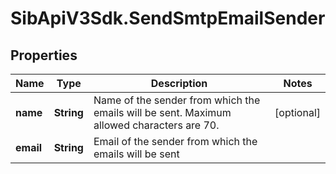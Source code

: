 # SibApiV3Sdk.SendSmtpEmailSender

## Properties
Name | Type | Description | Notes
------------ | ------------- | ------------- | -------------
**name** | **String** | Name of the sender from which the emails will be sent. Maximum allowed characters are 70. | [optional] 
**email** | **String** | Email of the sender from which the emails will be sent | 


